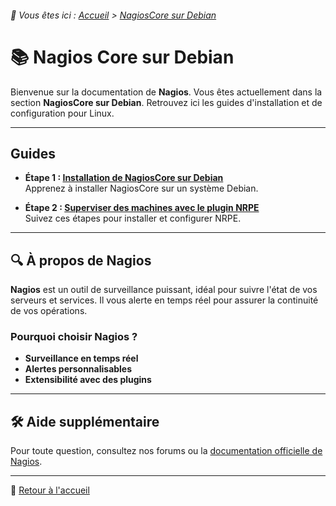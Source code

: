 <link rel="stylesheet" type="text/css" href="/assets/css/purple-theme.css">

###### 📂 Vous êtes ici : [Accueil](../../index.md) > [NagiosCore sur Debian](index.md)

# 📚 Nagios Core sur Debian

Bienvenue sur la documentation de **Nagios**. Vous êtes actuellement dans la section **NagiosCore sur Debian**. Retrouvez ici les guides d'installation et de configuration pour Linux.

---

## Guides 

* **Étape 1 : [Installation de NagiosCore sur Debian](installation-nagioscore.md)**  
   Apprenez à installer NagiosCore sur un système Debian.

* **Étape 2 : [Superviser des machines avec le plugin NRPE](supervision-nrpe)**  
   Suivez ces étapes pour installer et configurer NRPE.

---

## 🔍 À propos de Nagios

**Nagios** est un outil de surveillance puissant, idéal pour suivre l'état de vos serveurs et services. Il vous alerte en temps réel pour assurer la continuité de vos opérations.

### Pourquoi choisir Nagios ?
- **Surveillance en temps réel**
- **Alertes personnalisables**
- **Extensibilité avec des plugins**

---

## 🛠️ Aide supplémentaire

Pour toute question, consultez nos forums ou la [documentation officielle de Nagios](https://www.nagios.org/documentation/).

---

🔗 [Retour à l'accueil](../../index.md)
